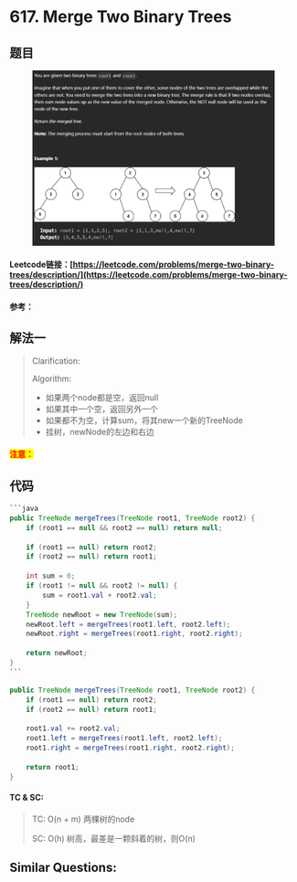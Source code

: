 # 617. Merge Two Binary Trees

## 题目

<figure><img src="../../.gitbook/assets/image (1) (1) (1) (1) (1) (1) (1) (1) (1) (1) (1) (1) (1) (1) (1) (1) (1) (1) (1) (1) (1) (1).png" alt=""><figcaption></figcaption></figure>

#### Leetcode链接：[https://leetcode.com/problems/merge-two-binary-trees/description/](https://leetcode.com/problems/merge-two-binary-trees/description/)

#### 参考：

## 解法一

> Clarification:&#x20;
>
> Algorithm:&#x20;
>
> * 如果两个node都是空，返回null
> * 如果其中一个空，返回另外一个
> * 如果都不为空，计算sum，将其new一个新的TreeNode
> * 挂树，newNode的左边和右边

#### <mark style="color:red;">注意：</mark>

## 代码

````java
```java
public TreeNode mergeTrees(TreeNode root1, TreeNode root2) {
    if (root1 == null && root2 == null) return null;

    if (root1 == null) return root2;
    if (root2 == null) return root1;

    int sum = 0;
    if (root1 != null && root2 != null) {
        sum = root1.val + root2.val;
    }
    TreeNode newRoot = new TreeNode(sum);
    newRoot.left = mergeTrees(root1.left, root2.left);
    newRoot.right = mergeTrees(root1.right, root2.right);

    return newRoot;
}
```
````

```java
public TreeNode mergeTrees(TreeNode root1, TreeNode root2) {
    if (root1 == null) return root2;
    if (root2 == null) return root1;

    root1.val += root2.val;
    root1.left = mergeTrees(root1.left, root2.left);
    root1.right = mergeTrees(root1.right, root2.right);

    return root1;
}
```

#### TC & SC:&#x20;

> TC: O(n + m) 两棵树的node
>
> SC: O(h) 树高，最差是一颗斜着的树，则O(n)

## **Similar Questions:**&#x20;
